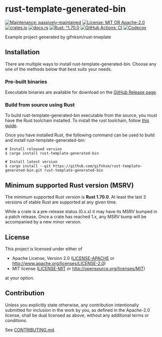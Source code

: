 <!-- cargo-sync-rdme title [[ -->
# rust-template-generated-bin
<!-- cargo-sync-rdme ]] -->
<!-- cargo-sync-rdme badge [[ -->
[![Maintenance: passively-maintained](https://img.shields.io/badge/maintenance-passively--maintained-yellowgreen.svg?style=flat-square)](https://doc.rust-lang.org/cargo/reference/manifest.html#the-badges-section)
[![License: MIT OR Apache-2.0](https://img.shields.io/crates/l/rust-template-generated-bin.svg?style=flat-square)](#license)
[![crates.io](https://img.shields.io/crates/v/rust-template-generated-bin.svg?logo=rust&style=flat-square)](https://crates.io/crates/rust-template-generated-bin)
[![docs.rs](https://img.shields.io/docsrs/rust-template-generated-bin.svg?logo=docs.rs&style=flat-square)](https://docs.rs/rust-template-generated-bin)
[![Rust: ^1.70.0](https://img.shields.io/badge/rust-^1.70.0-93450a.svg?logo=rust&style=flat-square)](https://doc.rust-lang.org/cargo/reference/manifest.html#the-rust-version-field)
[![GitHub Actions: CI](https://img.shields.io/github/actions/workflow/status/gifnksm/rust-template-generated-bin/ci.yml.svg?label=CI&logo=github&style=flat-square)](https://github.com/gifnksm/rust-template-generated-bin/actions/workflows/ci.yml)
[![Codecov](https://img.shields.io/codecov/c/github/gifnksm/rust-template-generated-bin.svg?label=codecov&logo=codecov&style=flat-square)](https://codecov.io/gh/gifnksm/rust-template-generated-bin)
<!-- cargo-sync-rdme ]] -->

Example project generated by gifnksm/rust-tmeplate

## Installation

There are multiple ways to install rust-template-generated-bin.
Choose any one of the methods below that best suits your needs.

### Pre-built binaries

Executable binaries are available for download on the [GitHub Release page].

[GitHub Release page]: https://github.com/gifnksm/rust-template-generated-bin/releases/

### Build from source using Rust

To build rust-template-generated-bin executable from the source, you must have the Rust toolchain installed.
To install the rust toolchain, follow [this guide](https://www.rust-lang.org/tools/install).

Once you have installed Rust, the following command can be used to build and install rust-template-generated-bin:

```console
# Install released version
$ cargo install rust-template-generated-bin

# Install latest version
$ cargo install --git https://github.com/gifnksm/rust-template-generated-bin.git rust-template-generated-bin
```

## Minimum supported Rust version (MSRV)

The minimum supported Rust version is **Rust 1.70.0**.
At least the last 3 versions of stable Rust are supported at any given time.

While a crate is a pre-release status (0.x.x) it may have its MSRV bumped in a patch release.
Once a crate has reached 1.x, any MSRV bump will be accompanied by a new minor version.

## License

This project is licensed under either of

* Apache License, Version 2.0
   ([LICENSE-APACHE](LICENSE-APACHE) or <http://www.apache.org/licenses/LICENSE-2.0>)
* MIT license
   ([LICENSE-MIT](LICENSE-MIT) or <http://opensource.org/licenses/MIT>)

at your option.

## Contribution

Unless you explicitly state otherwise, any contribution intentionally submitted
for inclusion in the work by you, as defined in the Apache-2.0 license, shall be
dual licensed as above, without any additional terms or conditions.

See [CONTRIBUTING.md](CONTRIBUTING.md).
